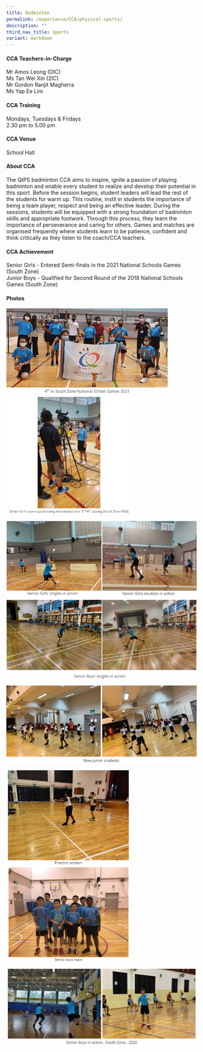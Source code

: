 ```yaml
---
title: Badminton
permalink: /experience/CCA/physical-sports/
description: ""
third_nav_title: Sports
variant: markdown
---
```

#### **CCA Teachers-in-Charge**
Mr Amos Leong (OIC)  <br>
Ms Tan Wei Xin (2IC)<br>
Mr Gordon Ranjit Magherra<br>
Ms Yap Ee Lim<br>

#### **CCA Training**
Mondays, Tuesdays &amp; Fridays<br>
2.30 pm to 5.00 pm

#### **CCA Venue**
School Hall

#### **About CCA**
The QtPS badminton CCA aims to inspire, ignite a passion of playing badminton and enable every student to realize and develop their potential in this sport. Before the session begins, student leaders will lead the rest of the students for warm up. This routine, instil in students the importance of being a team player, respect and being an effective leader. During the sessions, students will be equipped with a strong foundation of badminton skills and appropriate footwork. Through this process, they learn the importance of perseverance and caring for others. Games and matches are organised frequently where students learn to be patience, confident and think critically as they listen to the coach/CCA teachers.

#### **CCA Achievement**
Senior Girls - Entered Semi-finals in the 2021 National Schools Games (South Zone)<br>
Junior Boys - Qualified for Second Round of the 2018 National Schools Games (South Zone) 

#### **Photos**

<img src="/images/CCA%20Badminton/bmt%201.jpg" style="width:85%">

<img src="/images/CCA%20Badminton/bmt%202.jpg" style="width:65%">

![](/images/CCA%20Badminton/bmt%203.jpg)


![](/images/CCA%20Badminton/bmt%204.jpg)

<img src="/images/CCA%20Badminton/bmt%205.jpg" style="width:65%">

<img src="/images/CCA%20Badminton/bmt%206.jpg" style="width:65%">

![](/images/CCA%20Badminton/bmt%207.jpg)